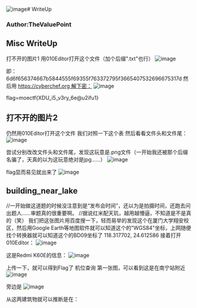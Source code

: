 ![image](https://github.com/TheValuePoint/MoeCTF_2023/assets/58455675/e6f2c61d-966c-4160-aa2d-b52c85d574a6)# WriteUp
### Author:TheValuePoint

## Misc WriteUp
打不开的图片1
用010Editor打开这个文件（加个后缀".txt"也行）
![image](https://github.com/TheValuePoint/MoeCTF_2023/assets/58455675/1a748c5a-4a13-4070-b8aa-fb82c2e76e85)

即：
6d6f656374667b5844555f69355f763372795f3665407532696675317d
然后用 https://cyberchef.org 解下密：
![image](https://github.com/TheValuePoint/MoeCTF_2023/assets/58455675/023ebc34-d4fc-4ff5-bda0-dfca362a97bb)

flag=moectf{XDU_i5_v3ry_6e@u2ifu1}

## 打不开的图片2
仍然用010Editor打开这个文件
我们对照一下这个表
然后看看文件头和文件尾：
![image](https://github.com/TheValuePoint/MoeCTF_2023/assets/58455675/399ab979-6521-4337-953c-6d4f3d5a6a9e)

尝试分别改改文件头和文件尾，发现这玩意是.png文件（一开始我还被那个后缀名骗了，天真的以为这玩意绝对是jpg……）
![image](https://github.com/TheValuePoint/MoeCTF_2023/assets/58455675/120d220e-cb88-4b99-9775-bc8f4a100840)

flag显而易见就出来了
![image](https://github.com/TheValuePoint/MoeCTF_2023/assets/58455675/9700e181-03e2-4f5a-8464-e9329c8561f5)

## building_near_lake
//一开始做这道题的时候没注意到是“发布会时间”，还以为是拍摄时间，还跑去问出题人……审题真的很重要啊。
//据说红米配天玑，越用越懵逼，不知道是不是真的（笑）
我们把这张图片用百度搜一下，轻而易举的发现这个在厦门大学翔安校区，然后用Google Earth等地图软件就可以知道这个的"WGS84"坐标，上网随便找个转换器就可以知道这个的BD09坐标了
118.317702, 24.612586
接着打开010Editor：
![image](https://github.com/TheValuePoint/MoeCTF_2023/assets/58455675/96995629-586c-409f-bede-1b1af36af07a)

这是Redmi K60E的信息：
![image](https://github.com/TheValuePoint/MoeCTF_2023/assets/58455675/b97e70a5-b523-4198-a0cb-b5bd346e1724)

上传一下，就可以得到Flag了
机位查询
第一张图，可以看到这是在南宁站附近
![image](https://github.com/TheValuePoint/MoeCTF_2023/assets/58455675/7282b0ec-7855-49ac-ac31-5c7940d1f097)

旁边是
![image](https://github.com/TheValuePoint/MoeCTF_2023/assets/58455675/d3de7b96-e717-4217-b944-43627c7a844d)

从这两建筑物就可以推断是在：

